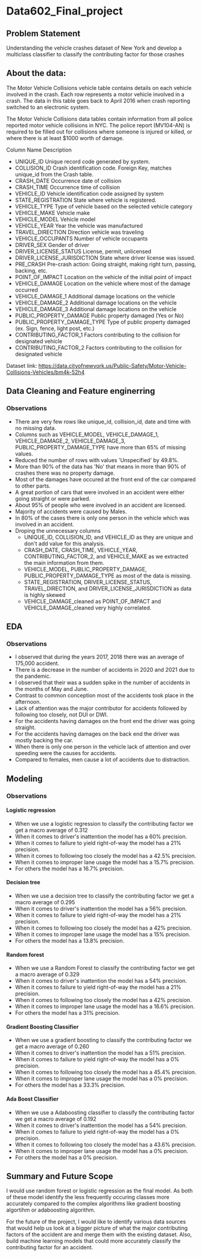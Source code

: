 # Data602_Final_project

## Problem Statement
Understanding the vehicle crashes dataset of New York and develop a multiclass classifier to classify the contributing factor for those crashes

## About the data:
The Motor Vehicle Collisions vehicle table contains details on each vehicle involved in the crash. Each row represents a motor vehicle involved in a crash. The data in this table goes back to April 2016 when crash reporting switched to an electronic system.

The Motor Vehicle Collisions data tables contain information from all police reported motor vehicle collisions in NYC. The police report (MV104-AN) is required to be filled out for collisions where someone is injured or killed, or where there is at least $1000 worth of damage.

Column Name                   Description   
- UNIQUE_ID                    Unique record code generated by system.
- COLLISION_ID                  Crash identification code. Foreign Key, matches unique_id from the Crash table.
- CRASH_DATE                  Occurrence date of collision 
- CRASH_TIME                  Occurrence time of collision 
- VEHICLE_ID                  Vehicle identification code assigned by system 
- STATE_REGISTRATION          State where vehicle is registered. 
- VEHICLE_TYPE                  Type of vehicle based on the selected vehicle category 
- VEHICLE_MAKE                  Vehicle make 
- VEHICLE_MODEL                Vehicle model
- VEHICLE_YEAR                  Year the vehicle was manufactured
- TRAVEL_DIRECTION              Direction vehicle was traveling 
- VEHICLE_OCCUPANTS            Number of vehicle occupants 
- DRIVER_SEX                  Gender of driver 
- DRIVER_LICENSE_STATUS        License, permit, unlicensed 
- DRIVER_LICENSE_JURISDICTION   State where driver license was issued.
- PRE_CRASH Pre-crash action:   Going straight, making right turn, passing, backing, etc.
- POINT_OF_IMPACT            Location on the vehicle of the initial point of impact 
- VEHICLE_DAMAGE              Location on the vehicle where most of the damage occurred 
- VEHICLE_DAMAGE_1              Additional damage locations on the vehicle 
- VEHICLE_DAMAGE_2              Additional damage locations on the vehicle 
- VEHICLE_DAMAGE_3              Additional damage locations on the vehicle 
- PUBLIC_PROPERTY_DAMAGE      Public property damaged (Yes or No) 
- PUBLIC_PROPERTY_DAMAGE_TYPE   Type of public property damaged (ex. Sign, fence, light post, etc.) 
- CONTRIBUTING_FACTOR_1        Factors contributing to the collision for designated vehicle 
- CONTRIBUTING_FACTOR_2        Factors contributing to the collision for designated vehicle 

Dataset link: https://data.cityofnewyork.us/Public-Safety/Motor-Vehicle-Collisions-Vehicles/bm4k-52h4

## Data Cleaning and Feature enginerring
### Observations
- There are very few rows like unique_id, collision_id, date and time with no missing data.
- Columns such as VEHICLE_MODEL, VEHICLE_DAMAGE_1, VEHICLE_DAMAGE_2, VEHICLE_DAMAGE_3, PUBLIC_PROPERTY_DAMAGE_TYPE have more than 65% of missing values.
- Reduced the number of rows with values 'Unspecified' by 49.8%.
- More than 90% of the data has 'No' that means in more than 90% of crashes there was no property damage.
- Most of the damages have occured at the front end of the car compared to other parts.
- A great portion of cars that were involved in an accident were either going straight or were parked.
- About 95% of people who were involved in an accident are licensed.
- Majority of accidents were caused by Males.
- In 80% of the cases there is only one person in the vehicle which was involved in an accident.
- Droping the unnecessary columns
   - UNIQUE_ID, COLLISION_ID, and VEHICLE_ID as they are unique and don't add value for this analysis.
   - CRASH_DATE, CRASH_TIME, VEHICLE_YEAR, CONTRIBUTING_FACTOR_2, and VEHICLE_MAKE as we extracted the main information from them.
   - VEHICLE_MODEL, PUBLIC_PROPERTY_DAMAGE, PUBLIC_PROPERTY_DAMAGE_TYPE as most of the data is missing.
   - STATE_REGISTRATION, DRIVER_LICENSE_STATUS, TRAVEL_DIRECTION, and DRIVER_LICENSE_JURISDICTION as data is highly skewed
   - VEHICLE_DAMAGE_cleaned as POINT_OF_IMPACT and VEHICLE_DAMAGE_cleaned very highly correlated.

## EDA
### Observations
- I observed that during the years 2017, 2018 there was an average of 175,000 accident.
- There is a decrease in the number of accidents in 2020 and 2021 due to the pandemic.
- I observed that their was a sudden spike in the number of accidents in the months of May and June.
- Contrast to common conception most of the accidents took place in the afternoon.
- Lack of attention was the major contributor for accidents followed by following too closely, not DUI or DWI.
- For the accidents having damages on the front end the driver was going straight.
- For the accidents having damages on the back end the driver was mostly backing the car.
- When there is only one person in the vehicle lack of attention and over speeding were the causes for accidents.
- Compared to females, men cause a lot of accidents due to distraction.

## Modeling
### Observations
#### Logistic regression
- When we use a logistic regression to classify the contributing factor we get a macro average of 0.312
- When it comes to driver's inattention the model has a 60% precision.
- When it comes to failure to yield right-of-way the model has a 21% precision.
- When it comes to following too closely the model has a 42.5% precision.
- When it comes to improper lane usage the model has a 15.7% precision.
- For others the model has a 16.7% precision.
#### Decision tree
- When we use a decision tree to classify the contributing factor we get a macro average of 0.295
- When it comes to driver's inattention the model has a 56% precision.
- When it comes to failure to yield right-of-way the model has a 21% precision.
- When it comes to following too closely the model has a 42% precision.
- When it comes to improper lane usage the model has a 15% precision.
- For others the model has a 13.8% precision.
#### Random forest
- When we use a Random Forest to classify the contributing factor we get a macro average of 0.329
- When it comes to driver's inattention the model has a 54% precision.
- When it comes to failure to yield right-of-way the model has a 21% precision.
- When it comes to following too closely the model has a 42% precision.
- When it comes to improper lane usage the model has a 16.6% precision.
- For others the model has a 31% precision.
#### Gradient Boosting Classifier
- When we use a gradient boosting to classify the contributing factor we get a macro average of 0.260
- When it comes to driver's inattention the model has a 51% precision.
- When it comes to failure to yield right-of-way the model has a 0% precision.
- When it comes to following too closely the model has a 45.4% precision.
- When it comes to improper lane usage the model has a 0% precision.
- For others the model has a 33.3% precision.
#### Ada Boost Classifier
- When we use a Adaboosting classifier to classify the contributing factor we get a macro average of 0.192
- When it comes to driver's inattention the model has a 54% precision.
- When it comes to failure to yield right-of-way the model has a 0% precision.
- When it comes to following too closely the model has a 43.6% precision.
- When it comes to improper lane usage the model has a 0% precision.
- For others the model has a 0% precision.

## Summary and Future Scope
I would use random forest or logistic regression as the final model. As both of these model identify the less frequently occuring classes more accurately compared to the complex algorithms like gradient boosting algortihm or adaboosting algorithm.

For the future of the project, I would like to identify various data sources that would help us look at a bigger picture of what the major contributing factors of the accident are and merge them with the existing dataset. Also, build machine learning models that could more accurately classify the contributing factor for an accident. 
